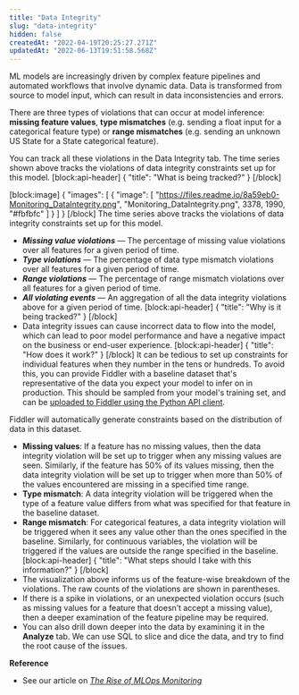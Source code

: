 ```yaml
---
title: "Data Integrity"
slug: "data-integrity"
hidden: false
createdAt: "2022-04-19T20:25:27.271Z"
updatedAt: "2022-06-13T19:51:58.568Z"
---
```

ML models are increasingly driven by complex feature pipelines and automated workflows that involve dynamic data. Data is transformed from source to model input, which can result in data inconsistencies and errors.

There are three types of violations that can occur at model inference: **missing feature values**, **type mismatches** (e.g. sending a float input for a categorical feature type) or **range mismatches** (e.g. sending an unknown US State for a State categorical feature).

You can track all these violations in the Data Integrity tab. The time series shown above tracks the violations of data integrity constraints set up for this model.
[block:api-header]
{
  "title": "What is being tracked?"
}
[/block]

[block:image]
{
  "images": [
    {
      "image": [
        "https://files.readme.io/8a59eb0-Monitoring_DataIntegrity.png",
        "Monitoring_DataIntegrity.png",
        3378,
        1990,
        "#fbfbfc"
      ]
    }
  ]
}
[/block]
The time series above tracks the violations of data integrity constraints set up for this model.

* ***Missing value violations*** — The percentage of missing value violations over all features for a given period of time.
* ***Type violations*** — The percentage of data type mismatch violations over all features for a given period of time.
* ***Range violations*** — The percentage of range mismatch violations over all features for a given period of time.
* ***All violating events*** — An aggregation of all the data integrity violations above for a given period of time.
[block:api-header]
{
  "title": "Why is it being tracked?"
}
[/block]
* Data integrity issues can cause incorrect data to flow into the model, which can lead to poor model performance and have a negative impact on the business or end-user experience. 
[block:api-header]
{
  "title": "How does it work?"
}
[/block]
It can be tedious to set up constraints for individual features when they number in the tens or hundreds. To avoid this, you can provide Fiddler with a baseline dataset that's representative of the data you expect your model to infer on in production. This should be sampled from your model's training set, and can be [uploaded to Fiddler using the Python API client](https://api.fiddler.ai/#client-upload_dataset/).

Fiddler will automatically generate constraints based on the distribution of data in this dataset.

* **Missing values**: If a feature has no missing values, then the data integrity violation will be set up to trigger when any missing values are seen. Similarly, if the feature has 50% of its values missing, then the data integrity violation will be set up to trigger when more than 50% of the values encountered are missing in a specified time range.
* **Type mismatch**: A data integrity violation will be triggered when the type of a feature value differs from what was specified for that feature in the baseline dataset.
* **Range mismatch**: For categorical features, a data integrity violation will be triggered when it sees any value other than the ones specified in the baseline. Similarly, for continuous variables, the violation will be triggered if the values are outside the range specified in the baseline.
[block:api-header]
{
  "title": "What steps should I take with this information?"
}
[/block]
* The visualization above informs us of the feature-wise breakdown of the violations. The raw counts of the violations are shown in parentheses.
* If there is a spike in violations, or an unexpected violation occurs (such as missing values for a feature that doesn’t accept a missing value), then a deeper examination of the feature pipeline may be required.
* You can also drill down deeper into the data by examining it in the **Analyze** tab. We can use SQL to slice and dice the data, and try to find the root cause of the issues.

**Reference**

* See our article on [_The Rise of MLOps Monitoring_](https://blog.fiddler.ai/2020/09/the-rise-of-mlops-monitoring/)

[^1]: *Join our [community Slack](http://fiddler-community.slack.com/) to ask any questions*